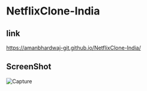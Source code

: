 # NetflixClone-India

## link
https://amanbhardwaj-git.github.io/NetflixClone-India/
## ScreenShot
![Capture](https://github.com/AmanBhardwaj-Git/NetflixClone-India/assets/141410524/01742214-3aa3-406e-a7a4-7567270362f8)
